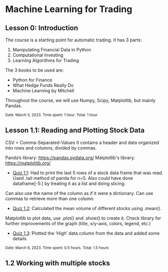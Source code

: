 # Machine Learning for Trading

## Lesson 0: Introduction

The course is a starting point for automatic trading. It has 3 parts:
1. Manipulating Financial Data in Python
2. Computational Investing
3. Learning Algorithms for Trading

The 3 books to be used are:
* Python for Finance
* What Hedge Funds Really Do
* Machine Learning by Mitchell

Throughout the course, we will use Numpy, Scipy, Matplotlib, but mainly Pandas.

<sub>Date: March 5, 2023. Time spent: 1 hour. Total: 1 hour</sub>

## Lesson 1.1: Reading and Plotting Stock Data

CSV = Comma-Separated-Values
It contains a header and data organized into rows and columns, divided by commas.

Panda’s library: https://pandas.pydata.org/
Matplotlib's library: https://matplotlib.org/

* [Quiz 1.1](Quizzes/Quiz1_1.py): Had to print the last 5 rows of a stock data frame that was read. Used .tail method of panda for n=5. Also could have done dataframe[-5:] by treating it as a list and doing slicing.

Can also use the name of the column as if it were a dictionary. Can use commas to retrieve more than one column.

* [Quiz 1.2](Quizzes/Quiz1_2.py): Calculated the mean volume of different stocks using .mean().

Matplotlib to plot data, use .plot() and .show() to create it. Check library for further improvements of the graph (title, x/y-axis, colors, legend, etc.)

* [Quiz 1.3](Quizzes/Quiz1_3.py): Plotted the ‘High’ data column from the data and added some details

<sub>Date: March 6, 2023. Time spent: 0.5 hours. Total: 1.5 hours</sub>

## 1.2 Working with multiple stocks


